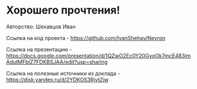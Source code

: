 # Хорошего прочтения!

Авторство: Шехавцов Иван

Ссылка на код проекта - https://github.com/IvanShehav/Neyron

Ссылка на презентацию - https://docs.google.com/presentation/d/1QZwO2Ec0Y20GyoOk7mcE483jmAdutMFbIZ7FDKBSJAA/edit?usp=sharing

Ссылка на полезные источники из доклада - https://disk.yandex.ru/d/2YDKOS3RjvtZjw
